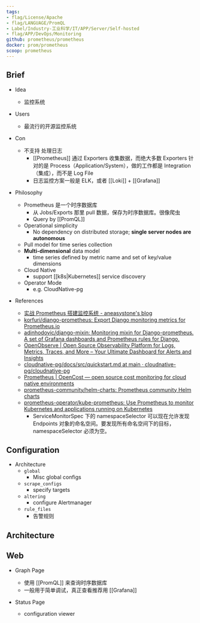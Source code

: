 ```yaml
---
tags:
- flag/License/Apache
- flag/LANGUAGE/PromQL
- Label/Industry-工业科学/IT/APP/Server/Self-hosted
- flag/APP/DevOps/Monitoring
github: prometheus/prometheus
docker: prom/prometheus
scoop: prometheus
---
```


## Brief

- Idea
    - 监控系统

- Users
    - 最流行的开源监控系统

- Con
    - 不支持 处理日志
        - [[Prometheus]] 通过 Exporters 收集数据，而绝大多数 Exporters 针对的是 Process（Application/System），做的工作都是 Integration（集成），而不是 Log File
        - 日志监控方案一般是 ELK，或者 [[Loki]] + [[Grafana]]

- Philosophy
    - Prometheus 是一个时序数据库
        - 从 Jobs/Exports 那里 pull 数据，保存为时序数据库。很像爬虫
        - Query by [[PromQL]]
    - Operational simplicity
        - No dependency on distributed storage; **single server nodes are autonomous**
    - Pull model for time series collection
    - **Multi-dimensional** data model
        - time series defined by metric name and set of key/value dimensions
    - Cloud Native
        - support [[k8s|Kubernetes]] service discovery
    - Operator Mode
        - e.g. CloudNative-pg

- References
    - [实战 Prometheus 搭建监控系统 - aneasystone's blog](https://www.aneasystone.com/archives/2018/11/prometheus-in-action.html)
    - [korfuri/django-prometheus: Export Django monitoring metrics for Prometheus.io](https://github.com/korfuri/django-prometheus)
    - [adinhodovic/django-mixin: Monitoring mixin for Django-prometheus. A set of Grafana dashboards and Prometheus rules for Django.](https://github.com/adinhodovic/django-mixin)
    - [OpenObserve | Open Source Observability Platform for Logs, Metrics, Traces, and More – Your Ultimate Dashboard for Alerts and Insights](https://openobserve.ai/)
    - [cloudnative-pg/docs/src/quickstart.md at main · cloudnative-pg/cloudnative-pg](https://github.com/cloudnative-pg/cloudnative-pg/blob/main/docs/src/quickstart.md)
    - [Prometheus | OpenCost — open source cost monitoring for cloud native environments](https://www.opencost.io/docs/installation/prometheus)
    - [prometheus-community/helm-charts: Prometheus community Helm charts](https://github.com/prometheus-community/helm-charts)
    - [prometheus-operator/kube-prometheus: Use Prometheus to monitor Kubernetes and applications running on Kubernetes](https://github.com/prometheus-operator/kube-prometheus)
        - ServiceMonitorSpec 下的 namespaceSelector 可以现在允许发现 Endpoints 对象的命名空间。要发现所有命名空间下的目标，namespaceSelector 必须为空。

## Configuration

- Architecture
    - `global`
        - Misc global configs
    - `scrape_configs`
        - specify targets
    - `altering`
        - configure Alertmanager
    - `rule_files`
        - 告警规则

## Architecture

## Web

- Graph Page
    - 使用 [[PromQL]] 来查询时序数据库
    - 一般用于简单调试，真正查看推荐用 [[Grafana]]

- Status Page
    - configuration viewer
